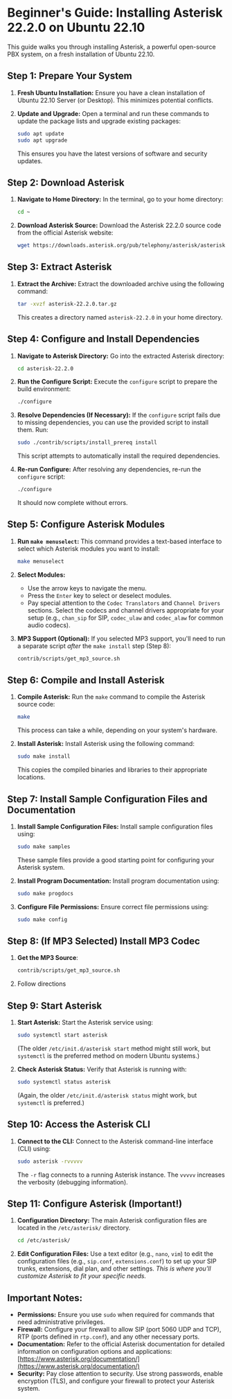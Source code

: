 # Beginner's Guide: Installing Asterisk 22.2.0 on Ubuntu 22.10

This guide walks you through installing Asterisk, a powerful open-source PBX system, on a fresh installation of Ubuntu 22.10.

## Step 1: Prepare Your System

1.  **Fresh Ubuntu Installation:** Ensure you have a clean installation of Ubuntu 22.10 Server (or Desktop). This minimizes potential conflicts.

2.  **Update and Upgrade:** Open a terminal and run these commands to update the package lists and upgrade existing packages:

    ```bash
    sudo apt update
    sudo apt upgrade
    ```

    This ensures you have the latest versions of software and security updates.

## Step 2: Download Asterisk

1.  **Navigate to Home Directory:** In the terminal, go to your home directory:

    ```bash
    cd ~
    ```

2.  **Download Asterisk Source:** Download the Asterisk 22.2.0 source code from the official Asterisk website:

    ```bash
    wget https://downloads.asterisk.org/pub/telephony/asterisk/asterisk-22.2.0.tar.gz
    ```

## Step 3: Extract Asterisk

1.  **Extract the Archive:** Extract the downloaded archive using the following command:

    ```bash
    tar -xvzf asterisk-22.2.0.tar.gz
    ```

    This creates a directory named `asterisk-22.2.0` in your home directory.

## Step 4: Configure and Install Dependencies

1.  **Navigate to Asterisk Directory:** Go into the extracted Asterisk directory:

    ```bash
    cd asterisk-22.2.0
    ```

2.  **Run the Configure Script:** Execute the `configure` script to prepare the build environment:

    ```bash
    ./configure
    ```

3.  **Resolve Dependencies (If Necessary):** If the `configure` script fails due to missing dependencies, you can use the provided script to install them. Run:

    ```bash
    sudo ./contrib/scripts/install_prereq install
    ```

    This script attempts to automatically install the required dependencies.

4.  **Re-run Configure:** After resolving any dependencies, re-run the `configure` script:

    ```bash
    ./configure
    ```

    It should now complete without errors.

## Step 5: Configure Asterisk Modules

1.  **Run `make menuselect`:** This command provides a text-based interface to select which Asterisk modules you want to install:

    ```bash
    make menuselect
    ```

2.  **Select Modules:**

    *   Use the arrow keys to navigate the menu.
    *   Press the `Enter` key to select or deselect modules.
    *   Pay special attention to the `Codec Translators` and `Channel Drivers` sections. Select the codecs and channel drivers appropriate for your setup (e.g., `chan_sip` for SIP, `codec_ulaw` and `codec_alaw` for common audio codecs).

3.  **MP3 Support (Optional):** If you selected MP3 support, you'll need to run a separate script *after* the `make install` step (Step 8):

    ```bash
    contrib/scripts/get_mp3_source.sh
    ```

## Step 6: Compile and Install Asterisk

1.  **Compile Asterisk:** Run the `make` command to compile the Asterisk source code:

    ```bash
    make
    ```

    This process can take a while, depending on your system's hardware.

2.  **Install Asterisk:** Install Asterisk using the following command:

    ```bash
    sudo make install
    ```

    This copies the compiled binaries and libraries to their appropriate locations.

## Step 7: Install Sample Configuration Files and Documentation

1.  **Install Sample Configuration Files:** Install sample configuration files using:

    ```bash
    sudo make samples
    ```

    These sample files provide a good starting point for configuring your Asterisk system.

2.  **Install Program Documentation:** Install program documentation using:

    ```bash
    sudo make progdocs
    ```

3.  **Configure File Permissions:** Ensure correct file permissions using:

    ```bash
    sudo make config
    ```

## Step 8: (If MP3 Selected) Install MP3 Codec

1.  **Get the MP3 Source**:
    ```bash
    contrib/scripts/get_mp3_source.sh
    ```
2.  Follow directions

## Step 9: Start Asterisk

1.  **Start Asterisk:** Start the Asterisk service using:

    ```bash
    sudo systemctl start asterisk
    ```

    (The older `/etc/init.d/asterisk start` method might still work, but `systemctl` is the preferred method on modern Ubuntu systems.)

2.  **Check Asterisk Status:** Verify that Asterisk is running with:

    ```bash
    sudo systemctl status asterisk
    ```

    (Again, the older `/etc/init.d/asterisk status` might work, but `systemctl` is preferred.)

## Step 10: Access the Asterisk CLI

1.  **Connect to the CLI:** Connect to the Asterisk command-line interface (CLI) using:

    ```bash
    sudo asterisk -rvvvvv
    ```

    The `-r` flag connects to a running Asterisk instance. The `vvvvv` increases the verbosity (debugging information).

## Step 11: Configure Asterisk (Important!)

1.  **Configuration Directory:** The main Asterisk configuration files are located in the `/etc/asterisk/` directory.

    ```bash
    cd /etc/asterisk/
    ```

2.  **Edit Configuration Files:** Use a text editor (e.g., `nano`, `vim`) to edit the configuration files (e.g., `sip.conf`, `extensions.conf`) to set up your SIP trunks, extensions, dial plan, and other settings. *This is where you'll customize Asterisk to fit your specific needs.*

## Important Notes:

*   **Permissions:** Ensure you use `sudo` when required for commands that need administrative privileges.
*   **Firewall:** Configure your firewall to allow SIP (port 5060 UDP and TCP), RTP (ports defined in `rtp.conf`), and any other necessary ports.
*   **Documentation:** Refer to the official Asterisk documentation for detailed information on configuration options and applications:  [https://www.asterisk.org/documentation/](https://www.asterisk.org/documentation/)
*   **Security:** Pay close attention to security. Use strong passwords, enable encryption (TLS), and configure your firewall to protect your Asterisk system.
